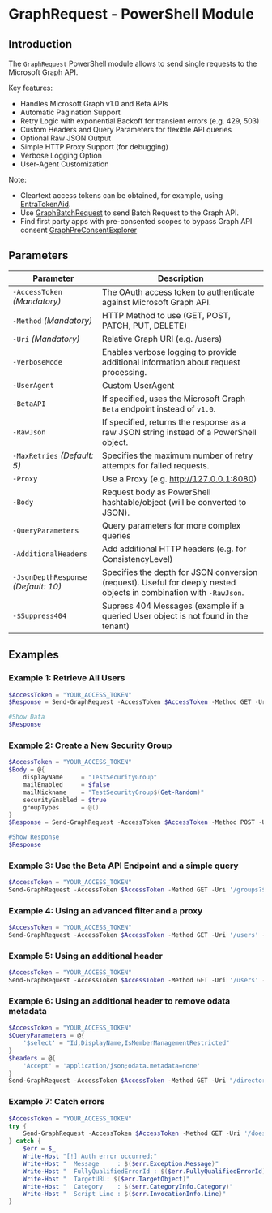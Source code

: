 # GraphRequest - PowerShell Module

## Introduction

The `GraphRequest` PowerShell module allows to send single requests to the Microsoft Graph API.

Key features:
- Handles Microsoft Graph v1.0 and Beta APIs
- Automatic Pagination Support
- Retry Logic with exponential Backoff for transient errors (e.g. 429, 503)
- Custom Headers and Query Parameters for flexible API queries
- Optional Raw JSON Output
- Simple HTTP Proxy Support (for debugging)
- Verbose Logging Option
- User-Agent Customization

Note: 
- Cleartext access tokens can be obtained, for example, using [EntraTokenAid](https://github.com/zh54321/EntraTokenAid).
- Use [GraphBatchRequest](https://github.com/zh54321/GraphBatchRequest) to send Batch Request to the Graph API.
- Find first party apps with pre-consented scopes to bypass Graph API consent [GraphPreConsentExplorer](https://github.com/zh54321/GraphPreConsentExplorer)

## Parameters

| Parameter                    | Description                                                                                 |
| ---------------------------- | ------------------------------------------------------------------------------------------- |
| `-AccessToken` *(Mandatory)* | The OAuth access token to authenticate against Microsoft Graph API.                         |
| `-Method`      *(Mandatory)* | HTTP Method to use (GET, POST, PATCH, PUT, DELETE)                                          |
| `-Uri`         *(Mandatory)* | Relative Graph URI (e.g. /users)                                                            |
| `-VerboseMode`               | Enables verbose logging to provide additional information about request processing.         |
| `-UserAgent`                 | Custom UserAgent                                                                            |
| `-BetaAPI`                   | If specified, uses the Microsoft Graph `Beta` endpoint instead of `v1.0`.                   |
| `-RawJson`                   | If specified, returns the response as a raw JSON string instead of a PowerShell object.     |
| `-MaxRetries` *(Default: 5)* | Specifies the maximum number of retry attempts for failed requests.                         |
| `-Proxy`                     | Use a Proxy (e.g. http://127.0.0.1:8080)                                                    |
| `-Body`					   | Request body as PowerShell hashtable/object (will be converted to JSON).                    |
| `-QueryParameters`           | Query parameters for more complex queries                                                   |
| `-AdditionalHeaders`         | Add additional HTTP headers (e.g. for ConsistencyLevel)                                     |
| `-JsonDepthResponse` *(Default: 10)* | Specifies the depth for JSON conversion (request). Useful for deeply nested objects in combination with `-RawJson`.  |
| `-$Suppress404`              | Supress 404 Messages (example if a queried User object is not found in the tenant)          |          

## Examples

### Example 1: **Retrieve All Users**

```powershell
$AccessToken = "YOUR_ACCESS_TOKEN"
$Response = Send-GraphRequest -AccessToken $AccessToken -Method GET -Uri '/users'

#Show Data
$Response
```

### Example 2: **Create a New Security Group**

```powershell
$AccessToken = "YOUR_ACCESS_TOKEN"
$Body = @{
	displayName     = "TestSecurityGroup"
	mailEnabled     = $false
	mailNickname    = "TestSecurityGroup$(Get-Random)"
	securityEnabled = $true
	groupTypes      = @()
}
$Response = Send-GraphRequest -AccessToken $AccessToken -Method POST -Uri "/groups" -Body $Body"

#Show Response
$Response
```

### Example 3: **Use the Beta API Endpoint and a simple query**

```powershell
$AccessToken = "YOUR_ACCESS_TOKEN"
Send-GraphRequest -AccessToken $AccessToken -Method GET -Uri '/groups?$select=displayName' -BetaAPI
```

### Example 4: **Using an advanced filter and a proxy**

```powershell
$AccessToken = "YOUR_ACCESS_TOKEN"
Send-GraphRequest -AccessToken $AccessToken -Method GET -Uri '/users' -QueryParameters @{ '$filter' = "startswith(displayName,'Alex')" } -Proxy "http://127.0.0.1:8080"
```

### Example 5: **Using an additional header**

```powershell
$AccessToken = "YOUR_ACCESS_TOKEN"
Send-GraphRequest -AccessToken $AccessToken -Method GET -Uri '/users' -AdditionalHeaders @{ 'ConsistencyLevel' = 'eventual' }
```

### Example 6: **Using an additional header to remove odata metadata**
```powershell
$AccessToken = "YOUR_ACCESS_TOKEN"
$QueryParameters = @{
    '$select' = "Id,DisplayName,IsMemberManagementRestricted"
}
$headers = @{ 
    'Accept' = 'application/json;odata.metadata=none' 
}
Send-GraphRequest -AccessToken $AccessToken -Method GET -Uri "/directory/administrativeUnits" -QueryParameters $QueryParameters -AdditionalHeaders $headers 
```
### Example 7: **Catch errors**
```powershell
$AccessToken = "YOUR_ACCESS_TOKEN"
try {
    Send-GraphRequest -AccessToken $AccessToken -Method GET -Uri '/doesnotexist' -BetaAPI -ErrorAction Stop
} catch {
    $err = $_
    Write-Host "[!] Auth error occurred:"
    Write-Host "  Message     : $($err.Exception.Message)"
    Write-Host "  FullyQualifiedErrorId : $($err.FullyQualifiedErrorId)"
    Write-Host "  TargetURL: $($err.TargetObject)"
    Write-Host "  Category    : $($err.CategoryInfo.Category)"
    Write-Host "  Script Line : $($err.InvocationInfo.Line)"
}
```